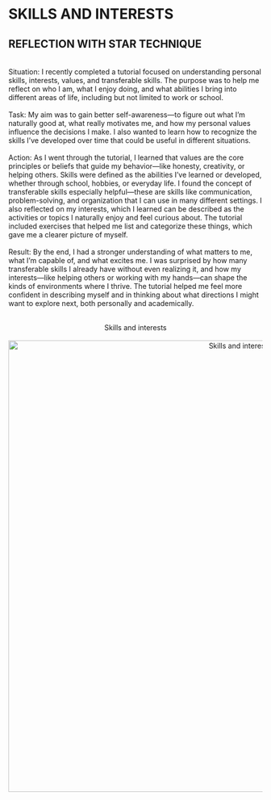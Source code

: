 <h1>SKILLS AND INTERESTS</h1>



<h2>REFLECTION WITH STAR TECHNIQUE</h2>
<br>
Situation:
I recently completed a tutorial focused on understanding personal skills, interests, values, and transferable skills. The purpose was to help me reflect on who I am, what I enjoy doing, and what abilities I bring into different areas of life, including but not limited to work or school.
<br/>

<br>
Task:
My aim was to gain better self-awareness—to figure out what I’m naturally good at, what really motivates me, and how my personal values influence the decisions I make. I also wanted to learn how to recognize the skills I’ve developed over time that could be useful in different situations.
<br />

<br>
Action:
As I went through the tutorial, I learned that values are the core principles or beliefs that guide my behavior—like honesty, creativity, or helping others. Skills were defined as the abilities I’ve learned or developed, whether through school, hobbies, or everyday life. I found the concept of transferable skills especially helpful—these are skills like communication, problem-solving, and organization that I can use in many different settings. I also reflected on my interests, which I learned can be described as the activities or topics I naturally enjoy and feel curious about. The tutorial included exercises that helped me list and categorize these things, which gave me a clearer picture of myself.
<br />

<br>
Result:
By the end, I had a stronger understanding of what matters to me, what I’m capable of, and what excites me. I was surprised by how many transferable skills I already have without even realizing it, and how my interests—like helping others or working with my hands—can shape the kinds of environments where I thrive. The tutorial helped me feel more confident in describing myself and in thinking about what directions I might want to explore next, both personally and academically.









<p align="center">
<br>Skills and interests<br/>
  <br>
  <img width="895" alt="Skills and interest" src="https://github.com/user-attachments/assets/fbe85387-1757-4c14-b654-049253e96eb9" />


<br />

</p>
